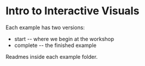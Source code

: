 # Intro to Interactive Visuals

Each example has two versions:

* start -- where we begin at the workshop
* complete -- the finished example

Readmes inside each example folder.
